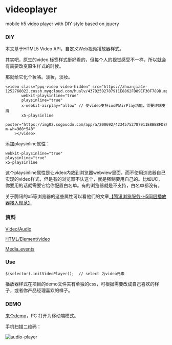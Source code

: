 # videoplayer
mobile h5 video player with DIY style based on jquery

### DIY

本文基于HTML5 Video API，自定义Web视频播放器样式。

其实吧，原生的video 标签样式挺好看的，但每个人的视觉感受不一样，所以就会有需要改变原生样式的时候。

那就给它化个妆咯。淡妆，淡妆。

    <video class="ppq-video video-hidden" src="https://zhuanjia4v-1252768022.cossh.myqcloud.com/hualv/437D2592787911E8862FD89EF30F789D.mp4"
           webkit-playsinline="true"
           playsinline="true"
           x-webkit-airplay="allow" // 使video支持ios的AirPlay功能，需要终端支持
           x5-playsinline 
           poster="https://img02.sogoucdn.com/app/a/200692/42345752787911E8BB8FD89EF30F789D?m-wh=960*540" 
        ></video>

添加playsinline属性：

    webkit-playsinline="true"
    playsinline="true"
    x5-playsinline 

这个playsinline属性是让video内敛到浏览器webview里面，而不使用浏览器自己实现的video样式，但是有的浏览器不认这个，就是强制要用自己的。比如UC，你要用的话就需要它给你配置白名单。有的浏览器就是不支持，白名单都没有。

关于腾讯的x5等浏览器的这些属性可以看他们的文章[【腾讯浏览服务-H5同层播放器接入规范】][7]

### 资料

[Video/Audio][2]

[HTML/Element/video][3]

[Media_events][4]

### Use

    $(selector).initVideoPlayer();  // select 为video元素

播放器样式在项目的demo文件夹有单独的css，可根据需要改成自己喜欢的样子，或者你产品经理喜欢的样子。

### DEMO

[来个demo][5]，PC 打开为移动端模式。

手机扫描二维码：

![audio-player][6]


  [1]: https://github.com/xiaohuazheng/videoplayer
  [2]: https://developer.mozilla.org/en-US/docs/Learn/HTML/Multimedia_and_embedding/Video_and_audio_content
  [3]: https://developer.mozilla.org/zh-CN/docs/Web/HTML/Element/video
  [4]: https://developer.mozilla.org/en-US/docs/Web/Guide/Events/Media_events
  [5]: /demos/2018-07-28-video-player-demo.html
  [6]: /img/qrCode/video-player.png
  [7]: https://x5.tencent.com/tbs/guide/video.html



